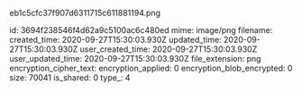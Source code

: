 eb1c5cfc37f907d6311715c611881194.png

id: 3694f238546f4d62a9c5100ac6c480ed
mime: image/png
filename: 
created_time: 2020-09-27T15:30:03.930Z
updated_time: 2020-09-27T15:30:03.930Z
user_created_time: 2020-09-27T15:30:03.930Z
user_updated_time: 2020-09-27T15:30:03.930Z
file_extension: png
encryption_cipher_text: 
encryption_applied: 0
encryption_blob_encrypted: 0
size: 70041
is_shared: 0
type_: 4